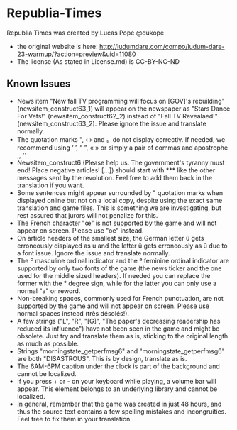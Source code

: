 # Republia-Times

Republia Times was created by Lucas Pope @dukope

* the original website is here: http://ludumdare.com/compo/ludum-dare-23-warmup/?action=preview&uid=11080
* The license (As stated in License.md) is CC-BY-NC-ND

## Known Issues

* News item "New fall TV programming will focus on [GOV]'s rebuilding" (newsitem_construct63_1) will appear on the newspaper as "Stars Dance For Vets!" (newsitem_construct62_2) instead of "Fall TV Revealaed!" (newsitem_construct63_2). Please ignore the issue and translate normally.
* The quotation marks ", ‹ › and 〟do not display correctly. If needed, we recommend using ‘ ’, “ ”, « » or simply a pair of commas and apostrophe ,, ''
* Newsitem_construct6 (Please help us. The government's tyranny must end! Place negative articles! [...]) should start with *** like the other messages sent by the revolution. Feel free to add them back in the translation if you want.
* Some sentences might appear surrounded by " quotation marks when displayed online but not on a local copy, despite using the exact same translation and game files. This is something we are investigating, but rest assured that jurors will not penalize for this.
* The French character "œ" is not supported by the game and will not appear on screen. Please use "oe" instead.
* On article headers of the smallest size, the German letter û gets erroneously displayed as u and the letter ü gets erroneously as û due to a font issue. Ignore the issue and translate normally.
* The º masculine ordinal indicator and the ª feminine ordinal indicator are supported by only two fonts of the game (the news ticker and the one used for the middle sized headers). If needed you can replace the former with the ° degree sign, while for the latter you can only use a normal "a" or reword.
* Non-breaking spaces, commonly used for French punctuation, are not supported by the game and will not appear on screen. Please use normal spaces instead (très désolés!).
* A few strings ("L", "R", "[G]", "The paper's decreasing readership has reduced its influence") have not been seen in the game and might be obsolete. Just try and translate them as is, sticking to the original length as much as possible.
* Strings "morningstate_getperfmsg6" and "morningstate_getperfmsg6" are both "DISASTROUS". This is by design, translate as is.
* The 6AM-6PM caption under the clock is part of the background and cannot be localized.
* If you press + or - on your keyboard while playing, a volume bar will appear. This element belongs to an underlying library and cannot be localized.
* In general, remember that the game was created in just 48 hours, and thus the source text contains a few spelling mistakes and incongruities. Feel free to fix them in your translation
